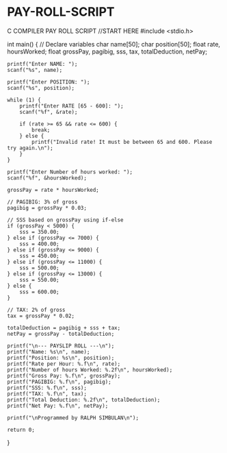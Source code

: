 # PAY-ROLL-SCRIPT
C COMPILER PAY ROLL SCRIPT
//START HERE
#include <stdio.h>

int main() {
    // Declare variables
    char name[50];
    char position[50];
    float rate, hoursWorked;
    float grossPay, pagibig, sss, tax, totalDeduction, netPay;

    printf("Enter NAME: ");
    scanf("%s", name);

    printf("Enter POSITION: ");
    scanf("%s", position);

    while (1) {
        printf("Enter RATE [65 - 600]: ");
        scanf("%f", &rate);

        if (rate >= 65 && rate <= 600) {
            break;
        } else {
            printf("Invalid rate! It must be between 65 and 600. Please try again.\n");
        }
    }

    printf("Enter Number of hours worked: ");
    scanf("%f", &hoursWorked);

    grossPay = rate * hoursWorked;

    // PAGIBIG: 3% of gross
    pagibig = grossPay * 0.03;

    // SSS based on grossPay using if-else
    if (grossPay < 5000) {
        sss = 350.00;
    } else if (grossPay <= 7000) {
        sss = 400.00;
    } else if (grossPay <= 9000) {
        sss = 450.00;
    } else if (grossPay <= 11000) {
        sss = 500.00;
    } else if (grossPay <= 13000) {
        sss = 550.00;
    } else {
        sss = 600.00;
    }

    // TAX: 2% of gross
    tax = grossPay * 0.02;

    totalDeduction = pagibig + sss + tax;
    netPay = grossPay - totalDeduction;

    printf("\n--- PAYSLIP ROLL ---\n");
    printf("Name: %s\n", name);
    printf("Position: %s\n", position);
    printf("Rate per Hour: %.f\n", rate);
    printf("Number of hours Worked: %.2f\n", hoursWorked);
    printf("Gross Pay: %.f\n", grossPay);
    printf("PAGIBIG: %.f\n", pagibig);
    printf("SSS: %.f\n", sss);
    printf("TAX: %.f\n", tax);
    printf("Total Deduction: %.2f\n", totalDeduction);
    printf("Net Pay: %.f\n", netPay);

    printf("\nProgrammed by RALPH SIMBULAN\n");

    return 0;
}

